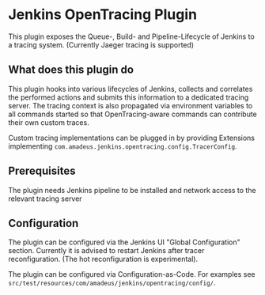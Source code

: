 # Jenkins OpenTracing Plugin

This plugin exposes the Queue-, Build- and Pipeline-Lifecycle of Jenkins to a tracing system.
(Currently Jaeger tracing is supported)

## What does this plugin do

This plugin hooks into various lifecycles of Jenkins, collects and correlates the performed actions
and submits this information to a dedicated tracing server. The tracing context is also propagated
via environment variables to all commands started so that OpenTracing-aware commands can contribute
their own custom traces.

Custom tracing implementations can be plugged in by providing Extensions implementing
`com.amadeus.jenkins.opentracing.config.TracerConfig`.

## Prerequisites

The plugin needs Jenkins pipeline to be installed and network access to the relevant tracing server

## Configuration

The plugin can be configured via the Jenkins UI "Global Configuration" section.
Currently it is advised to restart Jenkins after tracer reconfiguration.
(The hot reconfiguration is experimental).

The plugin can be configured via Configuration-as-Code.
For examples see `src/test/resources/com/amadeus/jenkins/opentracing/config/`.
